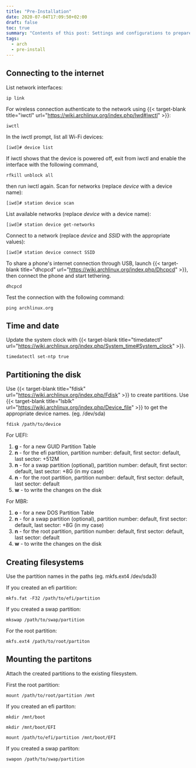 ```yaml
---
title: "Pre-Installation"
date: 2020-07-04T17:09:50+02:00
draft: false
toc: true
summary: "Contents of this post: Settings and configurations to prepare the installation. (internet, time and date, partitioning, etc.)"
tags:
  - arch
  - pre-install
---
```

## Connecting to the internet

List network interfaces:
```terminal
ip link
```
For wireless connection authenticate to the network using {{< target-blank title="iwctl" url="https://wiki.archlinux.org/index.php/Iwd#iwctl" >}}:
```terminal
iwctl
```

In the iwctl prompt, list all Wi-Fi devices:
```
[iwd]# device list
```

If iwctl shows that the device is powered off, exit from iwctl and enable the interface with the following command,
```terminal
rfkill unblock all
```
then run iwctl again. Scan for networks (replace *device* with a device name):
```
[iwd]# station device scan
```

List available networks (replace *device* with a device name):
```
[iwd]# station device get-networks
```

Connect to a network (replace *device* and *SSID* with the appropriate values):
```
[iwd]# station device connect SSID
```

To share a phone's internet connection through USB, launch {{< target-blank title="dhcpcd" url="https://wiki.archlinux.org/index.php/Dhcpcd" >}}, then connect the phone and start tethering.
```terminal
dhcpcd 
```

Test the connection with the following command:
```terminal
ping archlinux.org
```

## Time and date

Update the system clock with {{< target-blank title="timedatectl" url="https://wiki.archlinux.org/index.php/System_time#System_clock" >}}.
```terminal
timedatectl set-ntp true
```

## Partitioning the disk

Use {{< target-blank title="fdisk" url="https://wiki.archlinux.org/index.php/Fdisk" >}} to create partitions. Use {{< target-blank title="lsblk" url="https://wiki.archlinux.org/index.php/Device_file" >}} to get the appropriate device names. (eg. /dev/sda)
```terminal
fdisk /path/to/device
```

For UEFI:

1. **g** - for a new GUID Partition Table
2. **n** - for the efi partition, partition number: default, first sector: default, last sector: +512M
3. **n** - for a swap partition (optional), partition number: default, first sector: default, last sector: +8G (in my case)
4. **n** - for the root partition, partition number: default, first sector: default, last sector: default
5. **w** - to write the changes on the disk

For MBR:

1. **o** - for a new DOS Partition Table
2. **n** - for a swap partition (optional), partition number: default, first sector: default, last sector: +8G (in my case)
3. **n** - for the root partition, partition number: default, first sector: default, last sector: default
4. **w** - to write the changes on the disk

## Creating filesystems

Use the partition names in the paths (eg. mkfs.ext4 /dev/sda3)

If you created an efi partition:
```terminal
mkfs.fat -F32 /path/to/efi/partition
```

If you created a swap partition:
```terminal
mkswap /path/to/swap/partition
```

For the root partition:
```terminal
mkfs.ext4 /path/to/root/partiton
```

## Mounting the partitons

Attach the created partitions to the existing filesystem.

First the root partition:
```terminal
mount /path/to/root/partition /mnt
```

If you created an efi partiton:
```terminal
mkdir /mnt/boot
```
```terminal
mkdir /mnt/boot/EFI
```
```terminal
mount /path/to/efi/partition /mnt/boot/EFI
```

If you created a swap partiton:
```terminal
swapon /path/to/swap/partition
``` 
